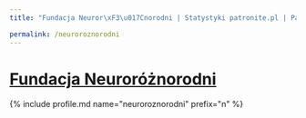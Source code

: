 ```yaml
---
title: "Fundacja Neuror\xF3\u017Cnorodni | Statystyki patronite.pl | Patromierz"

permalink: /neuroroznorodni
---
```


# [Fundacja Neuroróżnorodni](https://patronite.pl/neuroroznorodni)

{% include profile.md name="neuroroznorodni" prefix="n" %}
